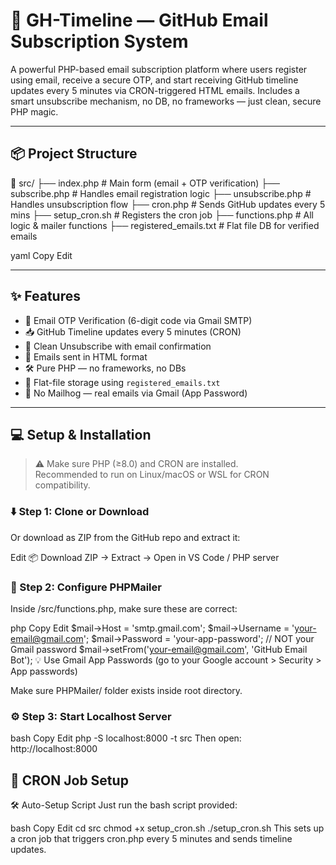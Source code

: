 # 🚀 GH-Timeline — GitHub Email Subscription System

A powerful PHP-based email subscription platform where users register using email, receive a secure OTP, and start receiving GitHub timeline updates every 5 minutes via CRON-triggered HTML emails. Includes a smart unsubscribe mechanism, no DB, no frameworks — just clean, secure PHP magic.

---

## 📦 Project Structure

📁 src/
├── index.php # Main form (email + OTP verification)
├── subscribe.php # Handles email registration logic
├── unsubscribe.php # Handles unsubscription flow
├── cron.php # Sends GitHub updates every 5 mins
├── setup_cron.sh # Registers the cron job
├── functions.php # All logic & mailer functions
├── registered_emails.txt # Flat file DB for verified emails

yaml
Copy
Edit

---

## ✨ Features

- 🔐 Email OTP Verification (6-digit code via Gmail SMTP)
- 📥 GitHub Timeline updates every 5 minutes (CRON)
- 🧼 Clean Unsubscribe with email confirmation
- 📄 Emails sent in HTML format
- 🛠 Pure PHP — no frameworks, no DBs
- 📜 Flat-file storage using `registered_emails.txt`
- 🚫 No Mailhog — real emails via Gmail (App Password)

---

## 💻 Setup & Installation

> ⚠️ Make sure PHP (≥8.0) and CRON are installed.  
> Recommended to run on Linux/macOS or WSL for CRON compatibility.

### ⬇️ Step 1: Clone or Download

Or download as ZIP from the GitHub repo and extract it:

Edit
📦 Download ZIP → Extract → Open in VS Code / PHP server

### 📁 Step 2: Configure PHPMailer
Inside /src/functions.php, make sure these are correct:

php
Copy
Edit
$mail->Host = 'smtp.gmail.com';
$mail->Username = 'your-email@gmail.com';
$mail->Password = 'your-app-password'; // NOT your Gmail password
$mail->setFrom('your-email@gmail.com', 'GitHub Email Bot');
💡 Use Gmail App Passwords (go to your Google account > Security > App passwords)

Make sure PHPMailer/ folder exists inside root directory.

### ⚙️ Step 3: Start Localhost Server
bash
Copy
Edit
php -S localhost:8000 -t src
Then open: http://localhost:8000

## 🔄 CRON Job Setup
🛠 Auto-Setup Script
Just run the bash script provided:

bash
Copy
Edit
cd src
chmod +x setup_cron.sh
./setup_cron.sh
This sets up a cron job that triggers cron.php every 5 minutes and sends timeline updates.



